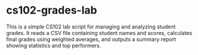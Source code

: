 # cs102-grades-lab

This is a simple CS102 lab script for managing and analyzing student grades.
It reads a CSV file containing student names and scores, calculates final grades using weighted averages, and outputs a summary report showing statistics and top performers.
